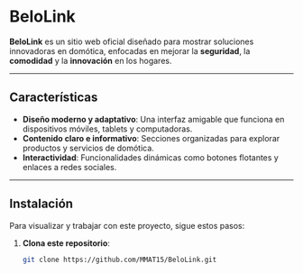 # BeloLink

**BeloLink** es un sitio web oficial diseñado para mostrar soluciones innovadoras en domótica, enfocadas en mejorar la **seguridad**, la **comodidad** y la **innovación** en los hogares.

---

## Características

- **Diseño moderno y adaptativo**: Una interfaz amigable que funciona en dispositivos móviles, tablets y computadoras.
- **Contenido claro e informativo**: Secciones organizadas para explorar productos y servicios de domótica.
- **Interactividad**: Funcionalidades dinámicas como botones flotantes y enlaces a redes sociales.

---

## Instalación

Para visualizar y trabajar con este proyecto, sigue estos pasos:

1. **Clona este repositorio**:
   ```bash
   git clone https://github.com/MMAT15/BeloLink.git